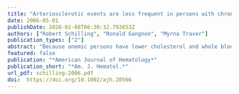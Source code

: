 ```yaml
---
title: "Arteriosclerotic events are less frequent in persons with chronic anemia: evidence from families with hereditary spherocytosis"
date: 2006-05-01
publishDate: 2020-02-08T06:30:32.793853Z
authors: ["Robert Schilling", "Ronald Gangnon", "Myrna Traver"]
publication_types: ["2"]
abstract: "Because anemic persons have lower cholesterol and whole blood viscosity than those who are not anemic, we hypothesized that subjects with hereditary spherocytosis who have not had the spleen removed should have fewer arteriosclerotic events than unaffected family members. We defined arteriosclerotic events as myocardial infarct, stroke, coronary artery surgery, and carotid artery surgery. We compared the rate of these events in affected-not splenectomized persons to the rate in unaffected family members. The relative risk of an arteriosclerotic event in hereditary spherocytosis patients with a spleen was one fifth that in unaffected family members. These data support the hypothesis that chronic anemia retards the development of arteriosclerosis. Spherocytosis is another example of an inherited condition that conveys an advantage in one system and a disadvantage in another."
featured: false
publication: "*American Journal of Hematology*"
publication_short: "*Am. J. Hematol.*"
url_pdf: schilling-2006.pdf
doi:  https://doi.org/10.1002/ajh.20566
---
```



